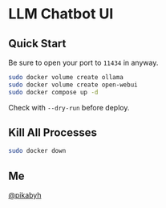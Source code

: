 # LLM Chatbot UI

## Quick Start

Be sure to open your port to `11434` in anyway.

```bash
sudo docker volume create ollama
sudo docker volume create open-webui
sudo docker compose up -d
```

Check with `--dry-run` before deploy.

## Kill All Processes

```bash
sudo docker down
```

## Me

[@pikabyh](pikaybh.github.io)
